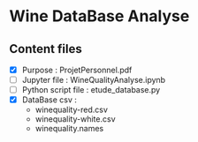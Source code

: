 # Wine DataBase Analyse

## Content files
- [x] Purpose : ProjetPersonnel.pdf
- [ ] Jupyter file : WineQualityAnalyse.ipynb
- [ ] Python script file : etude_database.py
- [x] DataBase csv :  
  - winequality-red.csv
  - winequality-white.csv
  - winequality.names
